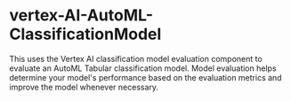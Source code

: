 # vertex-AI-AutoML-ClassificationModel
This uses the Vertex AI classification model evaluation component to evaluate an AutoML Tabular classification model. Model evaluation helps determine your model's performance based on the evaluation metrics and improve the model whenever necessary.
